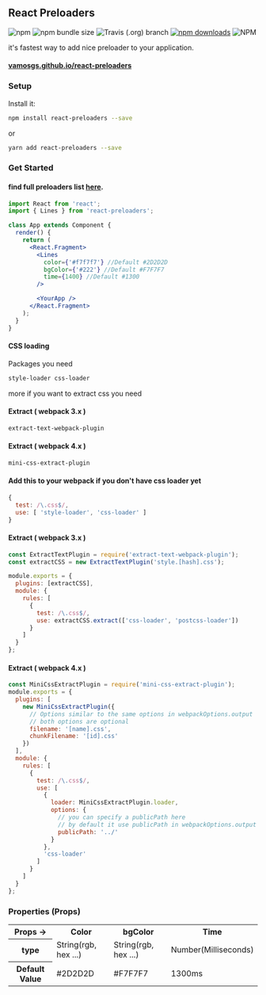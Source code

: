 ## React Preloaders

![npm](https://img.shields.io/npm/v/react-preloaders.svg?style=flat-square)
![npm bundle size](https://img.shields.io/bundlephobia/minzip/react-preloaders.svg?style=flat-square)
![Travis (.org) branch](https://img.shields.io/travis/vamosgs/react-preloaders/development.svg?style=flat-square)
[![npm downloads](https://img.shields.io/npm/dm/react-preloaders.svg?style=flat-square)](https://www.npmjs.org/package/react-preloaders)
![NPM](https://img.shields.io/npm/l/react-preloaders.svg?style=flat-square)

it's fastest way to add nice preloader to your application.

#### [vamosgs.github.io/react-preloaders](https://vamosgs.github.io/react-preloaders/)

### Setup

Install it:

```bash
npm install react-preloaders --save
```

or

```bash
yarn add react-preloaders --save
```

### Get Started

#### find full preloaders list [here](https://vamosgs.github.io/react-preloaders/).

```jsx
import React from 'react';
import { Lines } from 'react-preloaders';

class App extends Component {
  render() {
    return (
      <React.Fragment>
        <Lines
          color={'#f7f7f7'} //Default #2D2D2D
          bgColor={'#222'} //Default #F7F7F7
          time={1400} //Default #1300
        />

        <YourApp />
      </React.Fragment>
    );
  }
}
```

#### CSS loading

Packages you need

```bash
style-loader css-loader
```

more if you want to extract css you need

#### Extract ( webpack 3.x )

```bash
extract-text-webpack-plugin
```

#### Extract ( webpack 4.x )

```bash
mini-css-extract-plugin
```

#### Add this to your webpack if you don't have css loader yet

```js
{
  test: /\.css$/,
  use: [ 'style-loader', 'css-loader' ]
}
```

#### Extract ( webpack 3.x )

```js
const ExtractTextPlugin = require('extract-text-webpack-plugin');
const extractCSS = new ExtractTextPlugin('style.[hash].css');

module.exports = {
  plugins: [extractCSS],
  module: {
    rules: [
      {
        test: /\.css$/,
        use: extractCSS.extract(['css-loader', 'postcss-loader'])
      }
    ]
  }
};
```

#### Extract ( webpack 4.x )

```js
const MiniCssExtractPlugin = require('mini-css-extract-plugin');
module.exports = {
  plugins: [
    new MiniCssExtractPlugin({
      // Options similar to the same options in webpackOptions.output
      // both options are optional
      filename: '[name].css',
      chunkFilename: '[id].css'
    })
  ],
  module: {
    rules: [
      {
        test: /\.css$/,
        use: [
          {
            loader: MiniCssExtractPlugin.loader,
            options: {
              // you can specify a publicPath here
              // by default it use publicPath in webpackOptions.output
              publicPath: '../'
            }
          },
          'css-loader'
        ]
      }
    ]
  }
};
```

### Properties (Props)

<table>
  <tr>
    <th>Props -> </th>
    <th>Color</th>
    <th>bgColor</th>
    <th>Time</th>
  </tr>
  <tr>
    <th>type</th>
    <td>String(rgb, hex ...)</td>
    <td>String(rgb, hex ...)</td>
    <td>Number(Milliseconds)</td>
  </tr>
  <tr>
    <th>Default Value</th>
    <td>#2D2D2D</td>
    <td>#F7F7F7</td>
    <td>1300ms</td>
  </tr>
</table>

